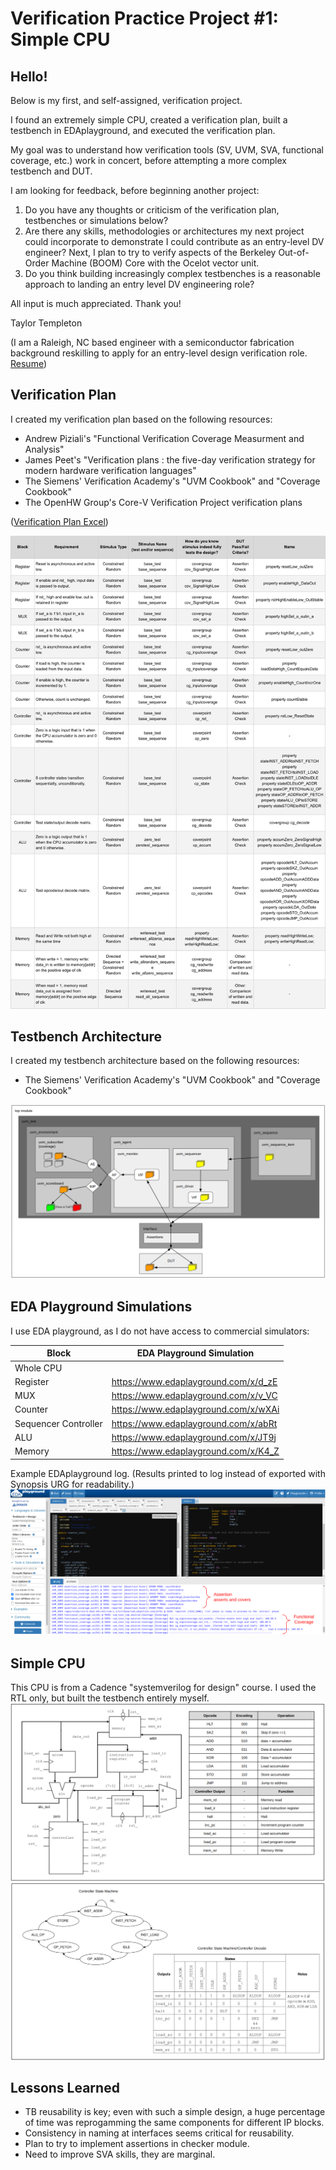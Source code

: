 # Verification Practice Project #1: Simple CPU

## Hello!

Below is my first, and self-assigned, verification project.

I found an extremely simple CPU, created a verification plan, built a testbench in EDAplayground, and executed the verification plan.

My goal was to understand how verification tools (SV, UVM, SVA, functional coverage, etc.) work in concert, before attempting a more complex testbench and DUT.

I am looking for feedback, before beginning another project:
1. Do you have any thoughts or criticism of the verification plan, testbenches or simulations below?
2. Are there any skills, methodologies or architectures my next project could incorporate to demonstrate I could contribute as an entry-level DV engineer?  Next, I plan to try to verify aspects of the Berkeley Out-of-Order Machine (BOOM) Core with the Ocelot vector unit.
3. Do you think building increasingly complex testbenches is a reasonable approach to landing an entry level DV engineering role?  

All input is much appreciated.  Thank you!

Taylor Templeton 

(I am a Raleigh, NC based engineer with a semiconductor fabrication background reskilling to apply for an entry-level design verification role. [Resume](2023_05_May_25_TaylorTempleton_GithubVersion.pdf)) 


## Verification Plan

I created my verification plan based on the following resources:
* Andrew Piziali's "Functional Verification Coverage Measurment and Analysis"
* James Peet's  "Verification plans : the five-day verification strategy for modern hardware verification languages"
* The Siemens' Verification Academy's "UVM Cookbook" and "Coverage Cookbook"
* The OpenHW Group's Core-V Verification Project verification plans

([Verification Plan Excel](Draft_VerificationPlan.xlsx)) 

![](VerificationPlanSummary04.png)


## Testbench Architecture

I created my testbench architecture based on the following resources:
* The Siemens' Verification Academy's "UVM Cookbook" and "Coverage Cookbook"

![](DraftTestbenchArchitecture_Complete.png)


## EDA Playground Simulations

I use EDA playground, as I do not have access to commercial simulators:

| Block                | EDA Playground Simulation            |
|----------------------|--------------------------------------|
| Whole CPU            |                                      |
| Register             | https://www.edaplayground.com/x/d_zE |
| MUX                  | https://www.edaplayground.com/x/v_VC |
| Counter              | https://www.edaplayground.com/x/wXAi |
| Sequencer Controller | https://www.edaplayground.com/x/abRt |
| ALU                  | https://www.edaplayground.com/x/JT9j |
| Memory               | https://www.edaplayground.com/x/K4_Z |

Example EDAplayground log.  (Results printed to log instead of exported with Synopsis URG for readability.)
![](EDAPlaygroundExample_MarkedUp.png)


## Simple CPU

This CPU is from a Cadence "systemverilog for design" course.  I used the RTL only, but built the testbench entirely myself.
![](CPUschematic_Opcodes_Snap.png)
![](StatemachineDecode_Snap.png)


## Lessons Learned

* TB reusability is key; even with such a simple design, a huge percentage of time was reprogamming the same components for different IP blocks.
* Consistency in naming at interfaces seems critical for reusability.
* Plan to try to implement assertions in checker module.
* Need to improve SVA skills, they are marginal.

